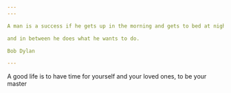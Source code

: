 ```yaml
---
---

A man is a success if he gets up in the morning and gets to bed at night, 

and in between he does what he wants to do. 

Bob Dylan

---
```


A good life is to have time for yourself and your loved ones, to be your master
